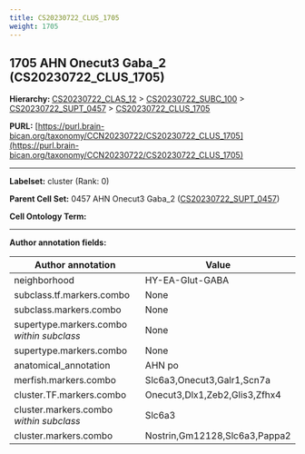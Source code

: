 ```yaml
---
title: CS20230722_CLUS_1705
weight: 1705
---
```

## 1705 AHN Onecut3 Gaba_2 (CS20230722_CLUS_1705)
<b>Hierarchy: </b>
[CS20230722_CLAS_12](../CS20230722_CLAS_12) >
[CS20230722_SUBC_100](../CS20230722_SUBC_100) >
[CS20230722_SUPT_0457](../CS20230722_SUPT_0457) >
[CS20230722_CLUS_1705](../CS20230722_CLUS_1705)

**PURL:** [https://purl.brain-bican.org/taxonomy/CCN20230722/CS20230722_CLUS_1705](https://purl.brain-bican.org/taxonomy/CCN20230722/CS20230722_CLUS_1705)

---


**Labelset:** cluster (Rank: 0)

**Parent Cell Set:** 0457 AHN Onecut3 Gaba_2 ([CS20230722_SUPT_0457](../CS20230722_SUPT_0457))



**Cell Ontology Term:** 

[MARKER GENES.]: #


---

[TRANSFERRED ANNOTATIONS.]: #


[AUTHOR ANNOTATION FIELDS.]: #


**Author annotation fields:**

| Author annotation | Value |
|-------------------|-------|
|neighborhood|HY-EA-Glut-GABA|
|subclass.tf.markers.combo|None|
|subclass.markers.combo|None|
|supertype.markers.combo _within subclass_|None|
|supertype.markers.combo|None|
|anatomical_annotation|AHN po|
|merfish.markers.combo|Slc6a3,Onecut3,Galr1,Scn7a|
|cluster.TF.markers.combo|Onecut3,Dlx1,Zeb2,Glis3,Zfhx4|
|cluster.markers.combo _within subclass_|Slc6a3|
|cluster.markers.combo|Nostrin,Gm12128,Slc6a3,Pappa2|
